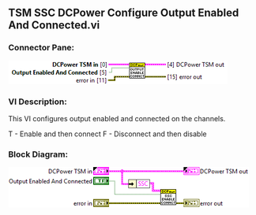 ## **TSM SSC DCPower Configure Output Enabled And Connected.vi**
### Connector Pane:
![alt text](/docs/images/Instrument%20Control/DCPower/Source/TSM%20SSC%20DCPower%20Configure%20Output%20Enabled%20And%20Connected.vic.png "TSM SSC DCPower Configure Output Enabled And Connected.vi connector pane")

### VI Description:
This VI configures output enabled and connected on the channels.

T - Enable and then connect
F - Disconnect and then disable

### Block Diagram:
![alt text](/docs/images/Instrument%20Control/DCPower/Source/TSM%20SSC%20DCPower%20Configure%20Output%20Enabled%20And%20Connected.vid.png "TSM SSC DCPower Configure Output Enabled And Connected.vi block diagram")
